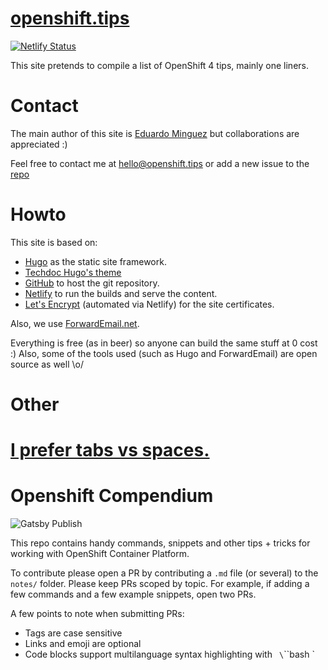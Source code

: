 # [openshift.tips](https://openshift.tips)

[![Netlify Status](https://api.netlify.com/api/v1/badges/e9d32213-2089-4328-b53e-bb6b15efd960/deploy-status)](https://app.netlify.com/sites/openshifttips/deploys)

This site pretends to compile a list of OpenShift 4 tips, mainly one liners.

# Contact

The main author of this site is [Eduardo Minguez](https://eduardominguez.es) but
collaborations are appreciated :)

Feel free to contact me at <hello@openshift.tips> or add a new issue to the
[repo](https://github.com/openshifttips/web/issues/new)

# Howto

This site is based on:

- [Hugo](https://gohugo.io) as the static site framework.
- [Techdoc Hugo's theme](https://themes.gohugo.io/hugo-theme-techdoc/)
- [GitHub](https://github.com/openshifttips/web) to host the git repository.
- [Netlify](https://www.netlify.com) to run the builds and serve the content.
- [Let's Encrypt](https://letsencrypt.org) (automated via Netlify) for the site certificates.

Also, we use [ForwardEmail.net](https://forwardemail.net/).

Everything is free (as in beer) so anyone can build the same stuff at 0 cost :)
Also, some of the tools used (such as Hugo and ForwardEmail) are open source as
well \o/

# Other

[I prefer tabs vs spaces.](https://www.reddit.com/r/javascript/comments/c8drjo/nobody_talks_about_the_real_reason_to_use_tabs/)
=======
# Openshift Compendium

![Gatsby Publish](https://github.com/IronicBadger/openshift-compendium/workflows/Gatsby%20Publish/badge.svg)

This repo contains handy commands, snippets and other tips + tricks for working with OpenShift Container Platform.

To contribute please open a PR by contributing a `.md` file (or several) to the `notes/` folder. Please keep PRs scoped by topic. For example, if adding a few commands and a few example snippets, open two PRs.

A few points to note when submitting PRs:

- Tags are case sensitive
- Links and emoji are optional
- Code blocks support multilanguage syntax highlighting with ` \`\`\`bash `
